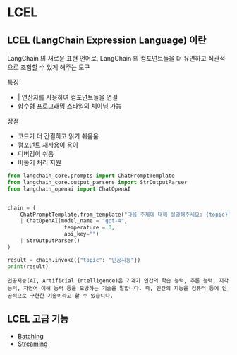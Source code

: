 # LCEL 

## LCEL (LangChain Expression Language) 이란

LangChain 의 새로운 표현 언어로, LangChain 의 컴포넌트들을 더 유연하고 직관적으로 조합할 수 있게 해주는 도구

특징
- | 연산자를 사용하여 컴포넌트들을 연결
- 함수형 프로그래밍 스타일의 체이닝 가능

장점
- 코드가 더 간결하고 읽기 쉬움움
- 컴포넌트 재사용이 용이
- 디버깅이 쉬움
- 비동기 처리 지원

```python
from langchain_core.prompts import ChatPromptTemplate
from langchain_core.output_parsers import StrOutputParser
from langchain_openai import ChatOpenAI


chain = (
    ChatPromptTemplate.from_template("다음 주제에 대해 설명해주세요: {topic}")
    | ChatOpenAI(model_name = "gpt-4",
                  temperature = 0,
                  api_key="")
    | StrOutputParser()
)

result = chain.invoke({"topic": "인공지능"})
print(result)
```

```output
인공지능(AI, Artificial Intelligence)은 기계가 인간의 학습 능력, 추론 능력, 지각 능력, 자연어 이해 능력 등을 모방하는 기술을 말합니다. 즉, 인간의 지능을 컴퓨터 등에 인공적으로 구현한 기술이라고 할 수 있습니다.
```

## LCEL 고급 기능

- [Batching](batching.md)
- [Streaming](streaming.md)
